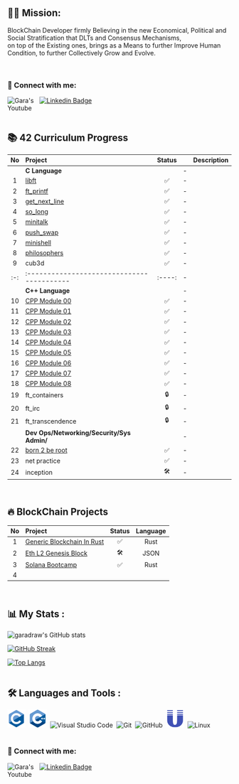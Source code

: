 ##  :man_technologist: Mission:
BlockChain Developer firmly Believing in the new Economical, Political and Social Stratification that DLTs and Consensus Mechanisms, \
on top of the Existing ones, brings as a Means to further Improve Human Condition, to further Collectively Grow and Evolve.

<br />

### :link: Connect with me:

[![Linkedin Badge](https://img.shields.io/badge/-Valentin_Simeonov-blue?style=flat&logo=Linkedin&logoColor=white)](https://www.linkedin.com/in/valentinsimeonovbkdev/)
<a href="https://www.youtube.com/channel/UCYS_6-fssrt_i_O4e6UXQBw/featured">
  <img align="left" alt="Gara's Youtube" width="72px" src="https://upload.wikimedia.org/wikipedia/commons/b/b8/YouTube_Logo_2017.svg" />
</a>

<br />

## 📚 42 Curriculum Progress
| No  | Project                                    | Status |   |  Description
| :-: | :----------------------------------------- | :----: | - | :----------------------------------------------------------------------------------- |
|     |          **C Language**                    |        | - |
| 1   | [libft](../../../libft)                    | ✅     | - | 
| 2   | [ft_printf](../../../ft_printf)            | ✅     | - | 
| 3   | [get_next_line](../../../get_next_line)    | ✅     | - |
| 4   | [so_long](../../../so_long)                | ✅     | - |  
| 5   | [minitalk](../../../minitalk)              | ✅     | - |  
| 6   | [push_swap](../../../push_swap)            | ✅     | - | 
| 7   | [minishell](../../../minishell)            | ✅     | - |  
| 8   | [philosophers](../../../philosophers)      | ✅     | - | 
| 9   | cub3d                                      | ✅     | - |
| :-: | :----------------------------------------- | :----: | - |
|     |         **C++ Language**                   |        | - |
| 10  | [CPP Module 00](../../../cpp_module00)     | ✅     | - | 
| 11  | [CPP Module 01](../../../cpp_module01)     | ✅     | - | 
| 12  | [CPP Module 02](../../../cpp_module02)     | ✅     | - |  
| 13  | [CPP Module 03](../../../cpp_module03)     | ✅     | - |  
| 14  | [CPP Module 04](../../../cpp_module04)     | ✅     | - |  
| 15  | [CPP Module 05](../../../cpp_module05)     | ✅     | - |
| 16  | [CPP Module 06](../../../cpp_module06)     | ✅     | - |  
| 17  | [CPP Module 07](../../../cpp_module07)     | ✅     | - |
| 18  | [CPP Module 08](../../../cpp_module08)     | ✅     | - |  
| 19  | ft_containers                              | 🔒     | - |
| 20  | ft_irc                                     | 🔒     | - |
| 21  | ft_transcendence                           | 🔒     | - |
|     | **Dev Ops/Networking/Security/Sys Admin/** |        | - |
| 22  | [born 2 be root](../../../born2beroot)     | ✅     | - | 
| 23  | net practice                               | ✅     | - |
| 24  | inception                                  | 🛠️     | - |

<br />

## 🔥 BlockChain Projects
| No  | Project                                                                                                | Status |     Language    |
| :-: | :----------------------------------------------------------------------------------------------------- | :----: | :-------------: |
| 1   | [Generic Blockchain In Rust](../../../blockchain_in_rust)                                              | ✅     |      Rust       |
| 2   | [Eth L2 Genesis Block](../../../eth_genesis_block)                                                     | 🛠️     |      JSON       |
| 3   | [Solana Bootcamp](../../../solana_bootcamp)                                                            | ✅     |      Rust       |
| 4   |                                                                                                        |        |                 󠁐|

<br />

## 📊 My Stats :
![garadraw's GitHub stats](https://github-readme-stats.vercel.app/api?username=garadraw&hide=contribs,prs&show_icons=true&theme=dark)

[![GitHub Streak](http://github-readme-streak-stats.herokuapp.com?user=garadraw&theme=dark&background=000000)](https://git.io/streak-stats)

[![Top Langs](https://github-readme-stats.vercel.app/api/top-langs/?username=garadraw&layout=compact&theme=dark)](https://github.com/garadraw/github-readme-stats)  
<br />

## :hammer_and_wrench: Languages and Tools :

<div>
  <img src="https://github.com/devicons/devicon/blob/master/icons/c/c-original.svg"  title="C" alt="C" width="40" height="40"/>&nbsp;
  <img src="https://github.com/devicons/devicon/blob/master/icons/cplusplus/cplusplus-original.svg" title="C++" alt="C++" width="40" height="40"/>&nbsp;
  <img src="https://cdn.jsdelivr.net/gh/devicons/devicon/icons/vscode/vscode-original.svg" title="Visual Studio Code" alt="Visual Studio Code" width="40" height="40"/>&nbsp;
  <img src="https://cdn.jsdelivr.net/gh/devicons/devicon/icons/git/git-original.svg" title="Git" alt="Git" width="40" height="40"/>&nbsp;
  <img src="https://user-images.githubusercontent.com/3369400/139448065-39a229ba-4b06-434b-bc67-616e2ed80c8f.png" title="GitHub" alt="GitHub" width="40" height="40"/>&nbsp;
  <img src="https://github.com/devicons/devicon/blob/master/icons/unix/unix-original.svg" title="Unix" alt="Unix" width="40" height="40"/>&nbsp;
  <img src="https://img.icons8.com/color/48/000000/linux--v2.png" title="Linux" alt="Linux" width="40" height="40"/>&nbsp;
<div>

<br />

### :link: Connect with me:

[![Linkedin Badge](https://img.shields.io/badge/-Valentin_Simeonov-blue?style=flat&logo=Linkedin&logoColor=white)](http://www.linkedin.com/in/valentinsimeonovblockchaindeveloper)
<a href="https://www.youtube.com/channel/UCYS_6-fssrt_i_O4e6UXQBw/featured">
  <img align="left" alt="Gara's Youtube" width="72px" src="https://upload.wikimedia.org/wikipedia/commons/b/b8/YouTube_Logo_2017.svg" />
</a> 



<!--
**garadraw/garadraw** is a ✨ _special_ ✨ repository because its `README.md` (this file) appears on your GitHub profile.
 🛠️ 
🛠️ 🛠️ 🛠️ 🛠️ 🛠️ 🛠️ 🛠️ 🛠️ 🛠️ 🛠️ 🛠️ 🛠️ 🛠️ 🛠️ 🛠️ 🛠️ 🛠️ 🛠️ 🛠️ 🛠️ 🛠️ 🛠️ 🛠️ 🛠️ 🛠️ 🛠️ 🛠️ 🛠️ 🛠️ 🛠️ 🛠️ 🛠️ 🛠️ 🛠️ 🛠️ 
![github-user-contribution](https://user-images.githubusercontent.com/58959408/157782696-8bc9ca49-ca61-4ab5-8b83-49c4e76c1a8f.svg)

vision-friendly-dark
<> [![vsimeono's 42 stats](https://badge42.herokuapp.com/api/stats/vsimeono?privacyEmail=true)](https://github.com/JaeSeoKim/badge42). 
https://www.youtube.com/channel/UCYS_6-fssrt_i_O4e6UXQBw
https://www.youtube.com/channel/UCYS_6-fssrt_i_O4e6UXQBw/featured
https://seeklogo.com/vector-logo/316124/youtube-2017
